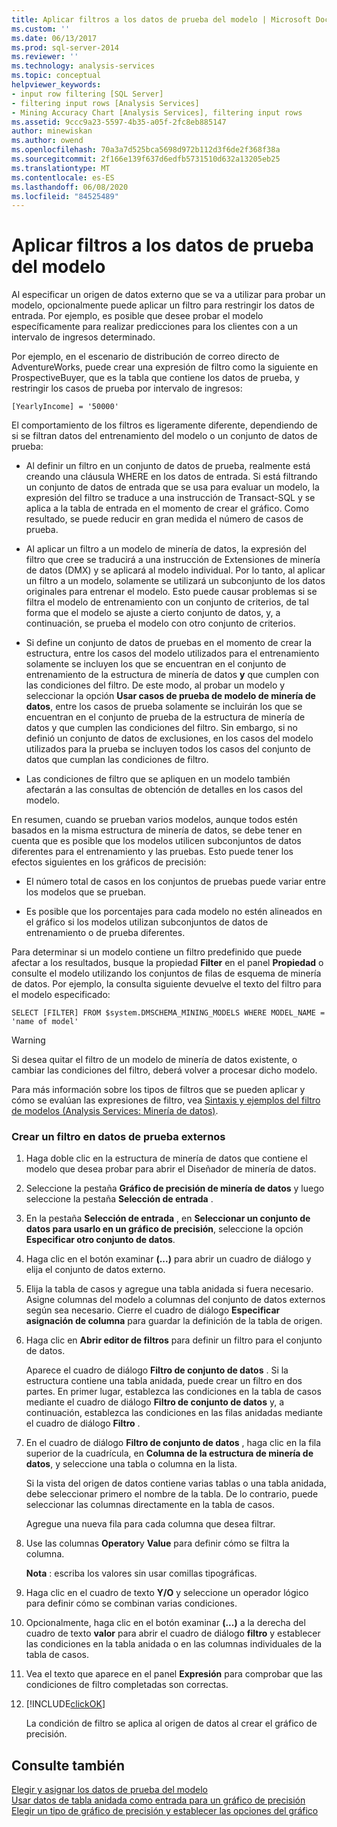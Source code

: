```yaml
---
title: Aplicar filtros a los datos de prueba del modelo | Microsoft Docs
ms.custom: ''
ms.date: 06/13/2017
ms.prod: sql-server-2014
ms.reviewer: ''
ms.technology: analysis-services
ms.topic: conceptual
helpviewer_keywords:
- input row filtering [SQL Server]
- filtering input rows [Analysis Services]
- Mining Accuracy Chart [Analysis Services], filtering input rows
ms.assetid: 9ccc9a23-5597-4b35-a05f-2fc8eb885147
author: minewiskan
ms.author: owend
ms.openlocfilehash: 70a3a7d525bca5698d972b112d3f6de2f368f38a
ms.sourcegitcommit: 2f166e139f637d6edfb5731510d632a13205eb25
ms.translationtype: MT
ms.contentlocale: es-ES
ms.lasthandoff: 06/08/2020
ms.locfileid: "84525489"
---
```

# <a name="apply-filters-to-model-testing-data"></a>Aplicar filtros a los datos de prueba del modelo
  Al especificar un origen de datos externo que se va a utilizar para probar un modelo, opcionalmente puede aplicar un filtro para restringir los datos de entrada. Por ejemplo, es posible que desee probar el modelo específicamente para realizar predicciones para los clientes con a un intervalo de ingresos determinado.  
  
 Por ejemplo, en el escenario de distribución de correo directo de AdventureWorks, puede crear una expresión de filtro como la siguiente en ProspectiveBuyer, que es la tabla que contiene los datos de prueba, y restringir los casos de prueba por intervalo de ingresos:  
  
 `[YearlyIncome] = '50000'`  
  
 El comportamiento de los filtros es ligeramente diferente, dependiendo de si se filtran datos del entrenamiento del modelo o un conjunto de datos de prueba:  
  
-   Al definir un filtro en un conjunto de datos de prueba, realmente está creando una cláusula WHERE en los datos de entrada. Si está filtrando un conjunto de datos de entrada que se usa para evaluar un modelo, la expresión del filtro se traduce a una instrucción de Transact-SQL y se aplica a la tabla de entrada en el momento de crear el gráfico. Como resultado, se puede reducir en gran medida el número de casos de prueba.  
  
-   Al aplicar un filtro a un modelo de minería de datos, la expresión del filtro que cree se traducirá a una instrucción de Extensiones de minería de datos (DMX) y se aplicará al modelo individual. Por lo tanto, al aplicar un filtro a un modelo, solamente se utilizará un subconjunto de los datos originales para entrenar el modelo. Esto puede causar problemas si se filtra el modelo de entrenamiento con un conjunto de criterios, de tal forma que el modelo se ajuste a cierto conjunto de datos, y, a continuación, se prueba el modelo con otro conjunto de criterios.  
  
-   Si define un conjunto de datos de pruebas en el momento de crear la estructura, entre los casos del modelo utilizados para el entrenamiento solamente se incluyen los que se encuentran en el conjunto de entrenamiento de la estructura de minería de datos **y** que cumplen con las condiciones del filtro. De este modo, al probar un modelo y seleccionar la opción **Usar casos de prueba de modelo de minería de datos**, entre los casos de prueba solamente se incluirán los que se encuentran en el conjunto de prueba de la estructura de minería de datos y que cumplen las condiciones del filtro. Sin embargo, si no definió un conjunto de datos de exclusiones, en los casos del modelo utilizados para la prueba se incluyen todos los casos del conjunto de datos que cumplan las condiciones de filtro.  
  
-   Las condiciones de filtro que se apliquen en un modelo también afectarán a las consultas de obtención de detalles en los casos del modelo.  
  
 En resumen, cuando se prueban varios modelos, aunque todos estén basados en la misma estructura de minería de datos, se debe tener en cuenta que es posible que los modelos utilicen subconjuntos de datos diferentes para el entrenamiento y las pruebas. Esto puede tener los efectos siguientes en los gráficos de precisión:  
  
-   El número total de casos en los conjuntos de pruebas puede variar entre los modelos que se prueban.  
  
-   Es posible que los porcentajes para cada modelo no estén alineados en el gráfico si los modelos utilizan subconjuntos de datos de entrenamiento o de prueba diferentes.  
  
 Para determinar si un modelo contiene un filtro predefinido que puede afectar a los resultados, busque la propiedad **Filter** en el panel **Propiedad** o consulte el modelo utilizando los conjuntos de filas de esquema de minería de datos. Por ejemplo, la consulta siguiente devuelve el texto del filtro para el modelo especificado:  
  
 `SELECT [FILTER] FROM $system.DMSCHEMA_MINING_MODELS WHERE MODEL_NAME = 'name of model'`  
  
> [!WARNING]  
>  Si desea quitar el filtro de un modelo de minería de datos existente, o cambiar las condiciones del filtro, deberá volver a procesar dicho modelo.  
  
 Para más información sobre los tipos de filtros que se pueden aplicar y cómo se evalúan las expresiones de filtro, vea [Sintaxis y ejemplos del filtro de modelos &#40;Analysis Services: Minería de datos&#41;](model-filter-syntax-and-examples-analysis-services-data-mining.md).  
  
### <a name="create-a-filter-on-external-testing-data"></a>Crear un filtro en datos de prueba externos  
  
1.  Haga doble clic en la estructura de minería de datos que contiene el modelo que desea probar para abrir el Diseñador de minería de datos.  
  
2.  Seleccione la pestaña **Gráfico de precisión de minería de datos** y luego seleccione la pestaña **Selección de entrada** .  
  
3.  En la pestaña **Selección de entrada** , en **Seleccionar un conjunto de datos para usarlo en un gráfico de precisión**, seleccione la opción **Especificar otro conjunto de datos**.  
  
4.  Haga clic en el botón examinar **(...)** para abrir un cuadro de diálogo y elija el conjunto de datos externo.  
  
5.  Elija la tabla de casos y agregue una tabla anidada si fuera necesario. Asigne columnas del modelo a columnas del conjunto de datos externos según sea necesario. Cierre el cuadro de diálogo **Especificar asignación de columna** para guardar la definición de la tabla de origen.  
  
6.  Haga clic en **Abrir editor de filtros** para definir un filtro para el conjunto de datos.  
  
     Aparece el cuadro de diálogo **Filtro de conjunto de datos** . Si la estructura contiene una tabla anidada, puede crear un filtro en dos partes. En primer lugar, establezca las condiciones en la tabla de casos mediante el cuadro de diálogo **Filtro de conjunto de datos** y, a continuación, establezca las condiciones en las filas anidadas mediante el cuadro de diálogo **Filtro** .  
  
7.  En el cuadro de diálogo **Filtro de conjunto de datos** , haga clic en la fila superior de la cuadrícula, en **Columna de la estructura de minería de datos**, y seleccione una tabla o columna en la lista.  
  
     Si la vista del origen de datos contiene varias tablas o una tabla anidada, debe seleccionar primero el nombre de la tabla. De lo contrario, puede seleccionar las columnas directamente en la tabla de casos.  
  
     Agregue una nueva fila para cada columna que desea filtrar.  
  
8.  Use las columnas **Operator**y **Value** para definir cómo se filtra la columna.  
  
     **Nota** : escriba los valores sin usar comillas tipográficas.  
  
9. Haga clic en el cuadro de texto **Y/O** y seleccione un operador lógico para definir cómo se combinan varias condiciones.  
  
10. Opcionalmente, haga clic en el botón examinar **(...)** a la derecha del cuadro de texto **valor** para abrir el cuadro de diálogo **filtro** y establecer las condiciones en la tabla anidada o en las columnas individuales de la tabla de casos.  
  
11. Vea el texto que aparece en el panel **Expresión** para comprobar que las condiciones de filtro completadas son correctas.  
  
12. [!INCLUDE[clickOK](../../includes/clickok-md.md)]  
  
     La condición de filtro se aplica al origen de datos al crear el gráfico de precisión.  
  
## <a name="see-also"></a>Consulte también  
 [Elegir y asignar los datos de prueba del modelo](choose-and-map-model-testing-data.md)   
 [Usar datos de tabla anidada como entrada para un gráfico de precisión](using-nested-table-data-as-an-input-for-an-accuracy-chart.md)   
 [Elegir un tipo de gráfico de precisión y establecer las opciones del gráfico](choose-an-accuracy-chart-type-and-set-chart-options.md)  
  
  
